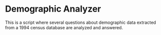 # Demographic Analyzer
This is a script where several questions about demographic data extracted from a 1994 census database are analyzed and answered.
